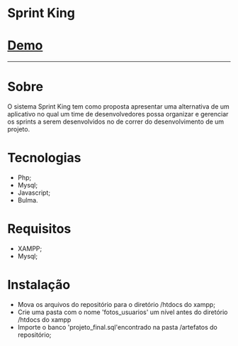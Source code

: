 # Sprint King


<h1><a href="https://sprintking.000webhostapp.com/login.html">Demo</a></h1>

<hr>

<h1>Sobre</h1>

O sistema Sprint King tem como proposta apresentar uma alternativa de um aplicativo no qual um time de desenvolvedores possa organizar e gerenciar os sprints a serem desenvolvidos no de correr do desenvolvimento de um projeto.

<h1>Tecnologias</h1>

<ul>
<li>Php;</li>
<li>Mysql;</li>
<li>Javascript;</li>
<li>Bulma.</li>
</ul>

<h1>Requisitos</h1>

<ul>
<li>XAMPP;</li>
<li>Mysql;</li>
</ul>

<h1>Instalação</h1>

<ul>
<li>Mova os arquivos do repositório para o diretório /htdocs do xampp;</li>
<li>Crie uma pasta com o nome 'fotos_usuarios' um nível antes do diretório /htdocs do xampp</li>
<li>Importe o banco 'projeto_final.sql'encontrado na pasta /artefatos do repositório;</li>
</ul>